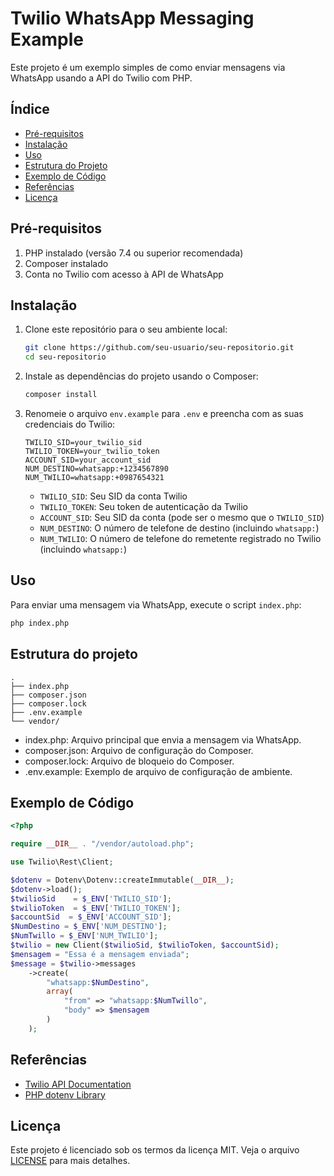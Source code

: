 # Twilio WhatsApp Messaging Example

Este projeto é um exemplo simples de como enviar mensagens via WhatsApp usando a API do Twilio com PHP.

## Índice

- [Pré-requisitos](#pré-requisitos)
- [Instalação](#instalação)
- [Uso](#uso)
- [Estrutura do Projeto](#estrutura-do-projeto)
- [Exemplo de Código](#exemplo-de-código)
- [Referências](#referências)
- [Licença](#licença)

## Pré-requisitos

1. PHP instalado (versão 7.4 ou superior recomendada)
2. Composer instalado
3. Conta no Twilio com acesso à API de WhatsApp

## Instalação

1. Clone este repositório para o seu ambiente local:

    ```bash
    git clone https://github.com/seu-usuario/seu-repositorio.git
    cd seu-repositorio
    ```

2. Instale as dependências do projeto usando o Composer:

    ```bash
    composer install
    ```

3. Renomeie o arquivo `env.example` para `.env` e preencha com as suas credenciais do Twilio:

    ```plaintext
    TWILIO_SID=your_twilio_sid
    TWILIO_TOKEN=your_twilio_token
    ACCOUNT_SID=your_account_sid
    NUM_DESTINO=whatsapp:+1234567890
    NUM_TWILIO=whatsapp:+0987654321
    ```

    - `TWILIO_SID`: Seu SID da conta Twilio
    - `TWILIO_TOKEN`: Seu token de autenticação da Twilio
    - `ACCOUNT_SID`: Seu SID da conta (pode ser o mesmo que o `TWILIO_SID`)
    - `NUM_DESTINO`: O número de telefone de destino (incluindo `whatsapp:`)
    - `NUM_TWILIO`: O número de telefone do remetente registrado no Twilio (incluindo `whatsapp:`)

## Uso

Para enviar uma mensagem via WhatsApp, execute o script `index.php`:

```bash
php index.php
```

## Estrutura do projeto

```plaintext
.
├── index.php
├── composer.json
├── composer.lock
├── .env.example
└── vendor/
```

- index.php: Arquivo principal que envia a mensagem via WhatsApp.
- composer.json: Arquivo de configuração do Composer.
- composer.lock: Arquivo de bloqueio do Composer.
- .env.example: Exemplo de arquivo de configuração de ambiente.

## Exemplo de Código

```php
<?php

require __DIR__ . "/vendor/autoload.php";

use Twilio\Rest\Client;

$dotenv = Dotenv\Dotenv::createImmutable(__DIR__);
$dotenv->load();
$twilioSid    = $_ENV['TWILIO_SID'];
$twilioToken  = $_ENV['TWILIO_TOKEN'];
$accountSid  = $_ENV['ACCOUNT_SID'];
$NumDestino = $_ENV['NUM_DESTINO'];
$NumTwillo = $_ENV['NUM_TWILIO'];
$twilio = new Client($twilioSid, $twilioToken, $accountSid);
$mensagem = "Essa é a mensagem enviada";
$message = $twilio->messages
    ->create(
        "whatsapp:$NumDestino", 
        array(
            "from" => "whatsapp:$NumTwillo",
            "body" => $mensagem
        )
    );
```

## Referências

- [Twilio API Documentation](https://www.twilio.com/docs)
- [PHP dotenv Library](https://github.com/vlucas/phpdotenv)

## Licença
Este projeto é licenciado sob os termos da licença MIT. Veja o arquivo [LICENSE](.license)
 para mais detalhes.
